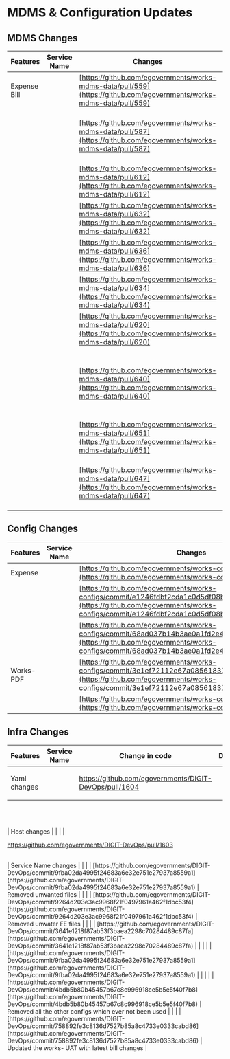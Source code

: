 # MDMS & Configuration Updates

## **MDMS Changes**

| Features     | Service Name | Changes                                                                                                              | Description                                                         |
| ------------ | ------------ | -------------------------------------------------------------------------------------------------------------------- | ------------------------------------------------------------------- |
| Expense Bill |              | [https://github.com/egovernments/works-mdms-data/pull/559](https://github.com/egovernments/works-mdms-data/pull/559) | Role action and config changes                                      |
|              |              | [https://github.com/egovernments/works-mdms-data/pull/587](https://github.com/egovernments/works-mdms-data/pull/587) | PFM-3047 :: Removed the locality in all inbox to have uniformity    |
|              |              | [https://github.com/egovernments/works-mdms-data/pull/612](https://github.com/egovernments/works-mdms-data/pull/612) | Bill changes promotion                                              |
|              |              | [https://github.com/egovernments/works-mdms-data/pull/632](https://github.com/egovernments/works-mdms-data/pull/632) | Role action and config Changes                                      |
|              |              | [https://github.com/egovernments/works-mdms-data/pull/636](https://github.com/egovernments/works-mdms-data/pull/636) | Adding the missed out expense changes                               |
|              |              | [https://github.com/egovernments/works-mdms-data/pull/634](https://github.com/egovernments/works-mdms-data/pull/634) | Change of Workflow prefix                                           |
|              |              | [https://github.com/egovernments/works-mdms-data/pull/620](https://github.com/egovernments/works-mdms-data/pull/620) | Labor Charges Changes                                               |
|              |              | [https://github.com/egovernments/works-mdms-data/pull/640](https://github.com/egovernments/works-mdms-data/pull/640) | BILL Config issue , added invoice date validation, removed locality |
|              |              | [https://github.com/egovernments/works-mdms-data/pull/651](https://github.com/egovernments/works-mdms-data/pull/651) | Inbox WMS config bugfixes                                           |
|              |              | [https://github.com/egovernments/works-mdms-data/pull/647](https://github.com/egovernments/works-mdms-data/pull/647) | Fixing inbox and WMS searcher config for bugs                       |



## **Config Changes**

| Features  | Service Name | Changes                                                                                                                                                                                        | Description             |
| --------- | ------------ | ---------------------------------------------------------------------------------------------------------------------------------------------------------------------------------------------- | ----------------------- |
| Expense   |              | [https://github.com/egovernments/works-configs/pull/179](https://github.com/egovernments/works-configs/pull/179)                                                                               | Expense refactoring     |
|           |              | [https://github.com/egovernments/works-configs/commit/e1246fdbf2cda1c0d5df08b008c01ae0044649ae](https://github.com/egovernments/works-configs/commit/e1246fdbf2cda1c0d5df08b008c01ae0044649ae) | Expense Indexer changes |
|           |              | [https://github.com/egovernments/works-configs/commit/68ad037b14b3ae0a1fd2e42f963989b30a545849](https://github.com/egovernments/works-configs/commit/68ad037b14b3ae0a1fd2e42f963989b30a545849) |                         |
| Works-PDF |              | [https://github.com/egovernments/works-configs/commit/3e1ef72112e67a08561837e404177b4744cfcea0](https://github.com/egovernments/works-configs/commit/3e1ef72112e67a08561837e404177b4744cfcea0) | Works-PDF changes       |
|           |              | [https://github.com/egovernments/works-configs/pull/144](https://github.com/egovernments/works-configs/pull/144)                                                                               | Works-PDF changes       |



## **Infra Changes**

| Features     | Service Name | Change in code                                                                                                                                                                               | Description                                            |
| ------------ | ------------ | -------------------------------------------------------------------------------------------------------------------------------------------------------------------------------------------- | ------------------------------------------------------ |
| Yaml changes |              | <p><a href="https://github.com/egovernments/DIGIT-DevOps/pull/1604">https://github.com/egovernments/DIGIT-DevOps/pull/1604<br><br></a></p>                                                 |  Host changes                                          |
|              |              | <p><a href="https://github.com/egovernments/DIGIT-DevOps/pull/1603">https://github.com/egovernments/DIGIT-DevOps/pull/1603<br><br></a></p>                                                 | Service Name changes                                   |
|              |              | [https://github.com/egovernments/DIGIT-DevOps/commit/9fba02da4995f24683a6e32e751e27937a8559a1](https://github.com/egovernments/DIGIT-DevOps/commit/9fba02da4995f24683a6e32e751e27937a8559a1) | Removed unwanted files                                 |
|              |              | [https://github.com/egovernments/DIGIT-DevOps/commit/9264d203e3ac9968f21f0497961a462f1dbc53f4](https://github.com/egovernments/DIGIT-DevOps/commit/9264d203e3ac9968f21f0497961a462f1dbc53f4) | Removed unwater FE files                               |
|              |              | [https://github.com/egovernments/DIGIT-DevOps/commit/3641e1218f87ab53f3baea2298c70284489c87fa](https://github.com/egovernments/DIGIT-DevOps/commit/3641e1218f87ab53f3baea2298c70284489c87fa) |                                                        |
|              |              | [https://github.com/egovernments/DIGIT-DevOps/commit/9fba02da4995f24683a6e32e751e27937a8559a1](https://github.com/egovernments/DIGIT-DevOps/commit/9fba02da4995f24683a6e32e751e27937a8559a1) |                                                        |
|              |              | [https://github.com/egovernments/DIGIT-DevOps/commit/4bdb5b80b45457b67c8c996918ce5b5e5f40f7b8](https://github.com/egovernments/DIGIT-DevOps/commit/4bdb5b80b45457b67c8c996918ce5b5e5f40f7b8) | Removed all the other configs which ever not been used |
|              |              | [https://github.com/egovernments/DIGIT-DevOps/commit/758892fe3c8136d7527b85a8c4733e0333cabd86](https://github.com/egovernments/DIGIT-DevOps/commit/758892fe3c8136d7527b85a8c4733e0333cabd86) | Updated the works- UAT with latest bill changes        |
